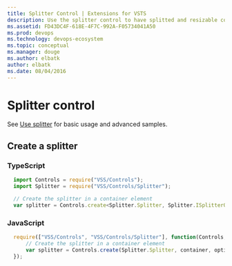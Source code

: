 ```yaml
---
title: Splitter Control | Extensions for VSTS
description: Use the splitter control to have splitted and resizable containers for other controls in your app for VSTS.
ms.assetid: FD43DC4F-618E-4F7C-992A-F05734041A50
ms.prod: devops
ms.technology: devops-ecosystem
ms.topic: conceptual
ms.manager: douge
ms.author: elbatk
author: elbatk
ms.date: 08/04/2016
---
```


# Splitter control

See [Use splitter](../../../develop/ui-controls/splittero.md) for basic usage and advanced samples.

## Create a splitter

### TypeScript
``` javascript
  import Controls = require("VSS/Controls");
  import Splitter = require("VSS/Controls/Splitter");

  // Create the splitter in a container element
  var splitter = Controls.create<Splitter.Splitter, Splitter.ISplitterOptions>(Splitter.Splitter, container, options);
```

### JavaScript
``` javascript
  require(["VSS/Controls", "VSS/Controls/Splitter"], function(Controls, Splitter) {
      // Create the splitter in a container element
      var splitter = Controls.create(Splitter.Splitter, container, options);
  });
```



